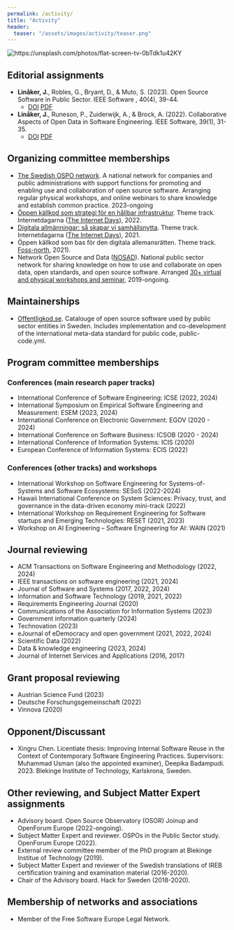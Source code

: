 ```yaml
---
permalink: /activity/
title: "Activity"
header:
  teaser: "/assets/images/activity/teaser.png"
---
```



<div class="thumbnail-container">
<img src="/assets/images/activity/teaser.png" alt="https://unsplash.com/photos/flat-screen-tv-0bTdk1u42KY"></div>

## Editorial assignments
* **Linåker, J.**, Robles, G., Bryant, D., & Muto, S. (2023). Open Source Software in Public Sector. IEEE Software , 40(4), 39-44.
    - <i class="ai ai-doi-square"></i> [DOI](https://doi.org/10.1109/MS.2023.3266105) <i class="fa fa-file-pdf"></i> [PDF](https://arxiv.org/ftp/arxiv/papers/2308/2308.04766.pdf)
* **Linåker, J.**, Runeson, P., Zuiderwijk, A., & Brock, A. (2022). Collaborative Aspects of Open Data in Software Engineering. IEEE Software, 39(1), 31-35.
  - <i class="ai ai-doi-square"></i> [DOI](https://doi.org/10.1109/MS.2021.3118123) <i class="fa fa-file-pdf"></i> [PDF](https://arxiv.org/ftp/arxiv/papers/2208/2208.00488.pdf)

## Organizing committee memberships
* <i class="flag-icons SE"></i> [The Swedish OSPO network](https://nosad.se/ospo). A national network for companies and public administrations with support functions for promoting and enabling use and collaboration of open source software. Arranging regular physical workshops, and online webinars to share knowledge and establish common practice. 2023-ongoing
* <i class="flag-icons SE"></i> [Öppen källkod som strategi för en hållbar infrastruktur](https://internetdagarna.se/event/oppen-kallkod-som-strategi-for-en-hallbar-infrastruktur/). Theme track. Internetdagarna ([The Internet Days](https://internetdagarna.se/en/)), 2022.
* <i class="flag-icons SE"></i> [Digitala allmänningar: så skapar vi samhällsnytta](https://arkiv.internetdagarna.se/2021/index.html%3Fp=422.html). Theme track. Internetdagarna ([The Internet Days](https://internetdagarna.se/en/)), 2021.
* <i class="flag-icons SE"></i> Öppen källkod som bas för den digitala allemansrätten. Theme track. [Foss-north](https://foss-north.se/), 2021).
* <i class="flag-icons SE"></i> Network Open Source and Data ([NOSAD](https://nosad.se)). National public sector network for sharing knowledge on how to use and collaborate on open data, open standards, and open source software. Arranged [30+ virtual and physical workshops and seminar](https://nosad.se/workshops), 2019-ongoing.

## Maintainerships
* <i class="flag-icons SE"></i> [Offentligkod.se](https://offentligkod.se). Catalouge of open source software used by public sector entities in Sweden. Includes implementation and co-development of the international meta-data standard for public code, public-code.yml.

## Program committee memberships

### Conferences (main research paper tracks)
* International Conference of Software Engineering: ICSE (2022, 2024)
* International Symposium on Empirical Software Engineering and Measurement: ESEM (2023, 2024)
* International Conference on Electronic Government: EGOV (2020 - 2024)
* International Conference on Software Business: ICSOB (2020 - 2024)
* International Conference of Information Systems: ICIS (2020)
* European Conference of Information Systems: ECIS (2022)

### Conferences (other tracks) and workshops
* International Workshop on Software Engineering for Systems-of-Systems and Software Ecosystems: SESoS (2022-2024)
* Hawaii International Conference on System Sciences: Privacy, trust, and governance in the data-driven economy mini-track (2022)
* International Workshop on Requirement Engineering for Software startups and Emerging Technologies: RESET (2021, 2023)
* Workshop on AI Engineering – Software Engineering for AI: WAIN (2021)

## Journal reviewing
* ACM Transactions on Software Engineering and Methodology (2022, 2024)
* IEEE transactions on software engineering (2021, 2024)
* Journal of Software and Systems (2017, 2022, 2024)
* Information and Software Technology (2019, 2021, 2022)
* Requirements Engineering Journal (2020)
* Communications of the Association for Information Systems (2023)
* Government information quarterly (2024)
* Technovation (2023)
* eJournal of eDemocracy and open government (2021, 2022, 2024)
* Scientific Data (2022)
* Data & knowledge engineering (2023, 2024)
* Journal of Internet Services and Applications (2016, 2017)

## Grant proposal reviewing
* Austrian Science Fund (2023)
* Deutsche Forschungsgemeinschaft (2022)
* Vinnova (2020)

## Opponent/Discussant
* Xingru Chen. Licentiate thesis: Improving Internal Software Reuse in the Context of Contemporary Software Engineering Practices. Supervisors: Muhammad Usman (also the appointed examiner), Deepika Badampudi. 2023. Blekinge Institute of Technology, Karlskrona, Sweden.

## Other reviewing, and Subject Matter Expert assignments
* Advisory board. Open Source Observatory (OSOR) Joinup and OpenForum Europe (2022-ongoing).
* Subject Matter Expert and reviewer. OSPOs in the Public Sector study. OpenForum Europe (2022).
* External review committee member of the PhD program at Blekinge Institue of Technology (2019).
* Subject Matter Expert and reviewer of the Swedish translations of IREB certification training and examination material (2016-2020).
* Chair of the Advisory board. Hack for Sweden (2018-2020).

## Membership of networks and associations
* Member of the Free Software Europe Legal Network.
